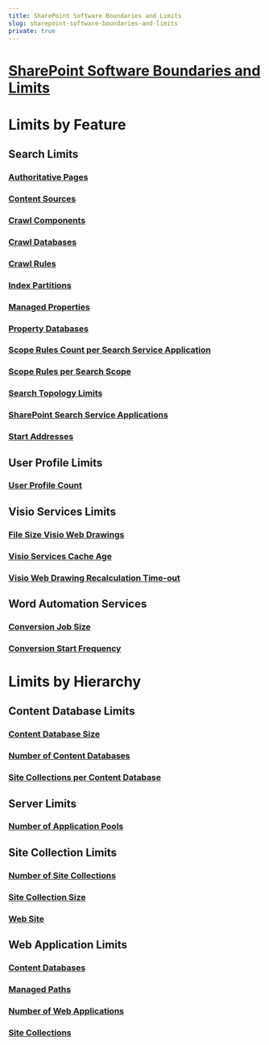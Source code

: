 ```yaml
---
title: SharePoint Software Boundaries and Limits
slug: sharepoint-software-boundaries-and-limits
private: true
---
```


# [SharePoint Software Boundaries and Limits](sharepoint-software-boundaries-and-limits.md)

# Limits by Feature

## Search Limits
### [Authoritative Pages](authoritative-pages.md)
### [Content Sources](content-sources.md)
### [Crawl Components](crawl-components.md)
### [Crawl Databases](crawl-databases.md)
### [Crawl Rules](crawl-rules.md)
### [Index Partitions](index-partitions.md)
### [Managed Properties](managed-properties.md)
### [Property Databases](property-databases.md)
### [Scope Rules Count per Search Service Application](scope-rules-count-per-search-service-application.md)
### [Scope Rules per Search Scope](scope-rules-per-search-scope.md)
### [Search Topology Limits](search-topology-limits.md)
### [SharePoint Search Service Applications](sharepoint-search-service-applications.md)
### [Start Addresses](start-addresses.md)

## User Profile Limits
### [User Profile Count](user-profile-count.md)

## Visio Services Limits
### [File Size Visio Web Drawings](file-size-visio-web-drawings.md)
### [Visio Services Cache Age](visio-services-cache-age.md)
### [Visio Web Drawing Recalculation Time-out](visio-web-drawing-recalculation-timeout.md)

## Word Automation Services
### [Conversion Job Size](conversion-job-size.md)
### [Conversion Start Frequency](conversion-start-frequency.md)

# Limits by Hierarchy

## Content Database Limits
### [Content Database Size](content-database-size.md)
### [Number of Content Databases](number-of-content-databases.md)
### [Site Collections per Content Database](site-collections-per-content-database.md)

## Server Limits
### [Number of Application Pools](number-of-application-pools.md)

## Site Collection Limits
### [Number of Site Collections](number-of-site-collections.md)
### [Site Collection Size](site-collection-size.md)
### [Web Site](web-site.md)

## Web Application Limits
### [Content Databases](content-databases.md)
### [Managed Paths](managed-paths.md)
### [Number of Web Applications](number-of-web-applications.md)
### [Site Collections](site-collections.md)